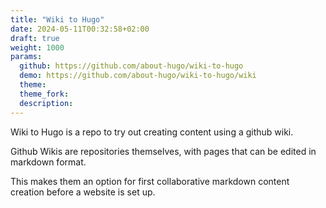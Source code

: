 ```yaml
---
title: "Wiki to Hugo"
date: 2024-05-11T00:32:58+02:00
draft: true
weight: 1000
params:
  github: https://github.com/about-hugo/wiki-to-hugo
  demo: https://github.com/about-hugo/wiki-to-hugo/wiki
  theme: 
  theme_fork: 
  description: 
---
```


Wiki to Hugo is a repo to try out creating content using a github wiki.

Github Wikis are repositories themselves, with pages that can be edited in markdown
format. 

This makes them an option for first collaborative markdown content creation before
a website is set up.

